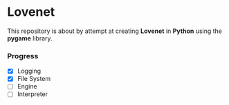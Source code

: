 # Lovenet

This repository is about by attempt at creating **Lovenet** in **Python** using the **pygame** library.

### Progress

- [x] Logging
- [x] File System
- [ ] Engine
- [ ] Interpreter
